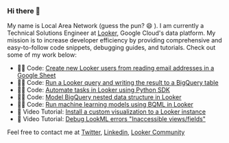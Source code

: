 ### Hi there 👋

<!--
**lanlooker/lanlooker** is a ✨ _special_ ✨ repository because its `README.md` (this file) appears on your GitHub profile.
-->

My name is Local Area Network (guess the pun? 😄 ). I am currently a Technical Solutions Engineer at [Looker](https://looker.com/), Google Cloud's data platform. My mission is to increase developer efficiency by providing comprehensive and easy-to-follow code snippets, debugging guides, and tutorials. Check out some of my work below: 

- 👩‍💻 Code: [Create new Looker users from reading email addresses in a Google Sheet](https://bit.ly/looker-python-sdk-user-examples) 
- 👩‍💻 Code: [Run a Looker query and writing the result to a BigQuery table]()
- 👩‍💻 Code: [Automate tasks in Looker using Python SDK](https://github.com/looker-open-source/sdk-codegen/tree/main/examples/python) 
- 👩‍💻 Code: [Model BigQuery nested data structure in Looker](https://github.com/lanlooker/Looker-Tutorials)
- 👩‍💻 Code: [Run machine learning models using BQML in Looker](https://github.com/lanlooker/Looker-Tutorials)
- 🎥 Video Tutorial: [Install a custom visualization to a Looker instance](https://www.youtube.com/watch?v=WPEmRRS003E)
- 🎥 Video Tutorial: [Debug LookML errors "Inaccessible views/fields"](https://www.youtube.com/watch?v=ePvKcwV8Kmg)

Feel free to contact me at [Twitter](https://twitter.com/lantran25), [Linkedin](https://www.linkedin.com/in/lantran25/), [Looker Community](https://community.looker.com/members/lan-7192)
